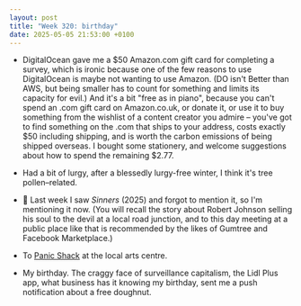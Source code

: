 ```yaml
---
layout: post
title: "Week 320: birthday"
date: 2025-05-05 21:53:00 +0100
---
```


- DigitalOcean gave me a $50 Amazon.com gift card for completing a survey, which is ironic because one of the few reasons to use DigitalOcean is maybe not wanting to use Amazon. (DO isn't Better than AWS, but being smaller has to count for something and limits its capacity for evil.) And it's a bit "free as in piano", because you can't spend an .com gift card on Amazon.co.uk, or donate it, or use it to buy something from the wishlist of a content creator you admire – you've got to find something on the .com that ships to your address, costs exactly $50 including shipping, and is worth the carbon emissions of being shipped overseas. I bought some stationery, and welcome suggestions about how to spend the remaining $2.77.

- Had a bit of lurgy, after a blessedly lurgy-free winter, I think it's tree pollen–related.

- 🎦 Last week I saw <i>Sinners</i> (2025) and forgot to mention it, so I'm mentioning it now. (You will recall the story about Robert Johnson selling his soul to the devil at a local road junction, and to this day meeting at a public place like that is recommended by the likes of Gumtree and Facebook Marketplace.)

- To [Panic Shack](https://www.youtube.com/watch?v=V2PC1wlswjg) at the local arts centre.

- My birthday. The craggy face of surveillance capitalism, the Lidl Plus app, what business has it knowing my birthday, sent me a push notification about a free doughnut.

